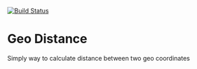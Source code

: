 [![Build Status](https://travis-ci.org/ayeo/geo.svg)](https://travis-ci.org/ayeo/geo)

Geo Distance
============

Simply way to calculate distance between two geo coordinates